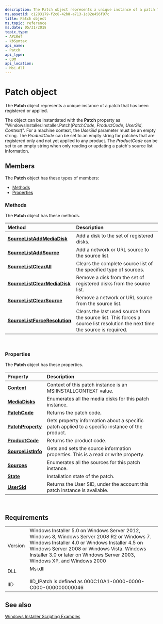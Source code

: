 ```yaml
---
description: The Patch object represents a unique instance of a patch that has been registered or applied.The object can be instantiated with the Patch property as &\#0034;WindowsInstaller.Installer.Patch(PatchCode, ProductCode, UserSid, Context)&\#0034;.
ms.assetid: c1283179-f2c8-42b8-a713-1c82e456f97c
title: Patch object
ms.topic: reference
ms.date: 05/31/2018
topic_type: 
- APIRef
- kbSyntax
api_name: 
- Patch
api_type: 
- COM
api_location: 
- Msi.dll
---
```


# Patch object

The **Patch** object represents a unique instance of a patch that has been registered or applied.

The object can be instantiated with the **Patch** property as "WindowsInstaller.Installer.Patch(*PatchCode*, *ProductCode*, *UserSid*, *Context*)". For a machine context, the *UserSid* parameter must be an empty string. The *ProductCode* can be set to an empty string for patches that are registered only and not yet applied to any product. The *ProductCode* can be set to an empty string when only reading or updating a patch's source list information.

## Members

The **Patch** object has these types of members:

-   [Methods](#methods)
-   [Properties](#properties)

### Methods

The **Patch** object has these methods.



| Method                                                               | Description                                                                                                                             |
|:---------------------------------------------------------------------|:----------------------------------------------------------------------------------------------------------------------------------------|
| [**SourceListAddMediaDisk**](patch-sourcelistaddmediadisk.md)       | Add a disk to the set of registered disks.<br/>                                                                                   |
| [**SourceListAddSource**](patch-sourcelistaddsource.md)             | Add a network or URL source to the source list. <br/>                                                                             |
| [**SourceListClearAll**](patch-sourcelistclearall.md)               | Clears the complete source list of the specified type of sources.<br/>                                                            |
| [**SourceListClearMediaDisk**](patch-sourcelistclearmediadisk.md)   | Remove a disk from the set of registered disks from the source list. <br/>                                                        |
| [**SourceListClearSource**](patch-sourcelistclearsource.md)         | Remove a network or URL source from the source list.<br/>                                                                         |
| [**SourceListForceResolution**](patch-sourcelistforceresolution.md) | Clears the last used source from the source list. This forces a source list resolution the next time the source is required.<br/> |



 

### Properties

The **Patch** object has these properties.



| Property                                                  | Description                                                                                                |
|:----------------------------------------------------------|:-----------------------------------------------------------------------------------------------------------|
| [**Context**](patch-context.md)<br/>               | Context of this patch instance is an MSIINSTALLCONTEXT value.<br/>                                   |
| [**MediaDisks**](patch-mediadisks.md)<br/>         | Enumerates all the media disks for this patch instance.<br/>                                         |
| [**PatchCode**](patch-patchcode.md)<br/>           | Returns the patch code.<br/>                                                                         |
| [**PatchProperty**](patch-patchproperty.md)<br/>   | Gets property information about a specific patch applied to a specific instance of the product.<br/> |
| [**ProductCode**](patch-productcode.md)<br/>       | Returns the product code.<br/>                                                                       |
| [**SourceListInfo**](patch-sourcelistinfo.md)<br/> | Gets and sets the source information properties. This is a read or write property.<br/>              |
| [**Sources**](patch-sources.md)<br/>               | Enumerates all the sources for this patch instance.<br/>                                             |
| [**State**](patch-state.md)<br/>                   | Installation state of the patch.<br/>                                                                |
| [**UserSid**](patch-usersid.md)<br/>               | Returns the User SID, under the account this patch instance is available.<br/>                       |



 

## Requirements



|                    |                                                                                                                                                                                                                                                                                      |
|--------------------|--------------------------------------------------------------------------------------------------------------------------------------------------------------------------------------------------------------------------------------------------------------------------------------|
| Version<br/> | Windows Installer 5.0 on Windows Server 2012, Windows 8, Windows Server 2008 R2 or Windows 7. Windows Installer 4.0 or Windows Installer 4.5 on Windows Server 2008 or Windows Vista. Windows Installer 3.0 or later on Windows Server 2003, Windows XP, and Windows 2000<br/> |
| DLL<br/>     | <dl> <dt>Msi.dll</dt> </dl>                                                                                                                                                                                                   |
| IID<br/>     | IID\_IPatch is defined as 000C10A1-0000-0000-C000-000000000046<br/>                                                                                                                                                                                                            |



## See also

<dl> <dt>

[Windows Installer Scripting Examples](windows-installer-scripting-examples.md)
</dt> </dl>

 

 




